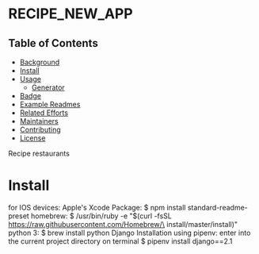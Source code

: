# RECIPE_NEW_APP
## Table of Contents
- [Background](#background)
- [Install](#install)
- [Usage](#usage)
	- [Generator](#generator)
- [Badge](#badge)
- [Example Readmes](#example-readmes)
- [Related Efforts](#related-efforts)
- [Maintainers](#maintainers)
- [Contributing](#contributing)
- [License](#license)

Recipe restaurants
# Install 
for IOS devices:
Apple's Xcode Package:
$ npm install standard-readme-preset
homebrew:
$ /usr/bin/ruby -e "$(curl -fsSL https://raw.githubusercontent.com/Homebrew/\
install/master/install)"
python 3:
$ brew install python
Django Installation using pipenv:
enter into the current project directory on terminal
$ pipenv install django==2.1
